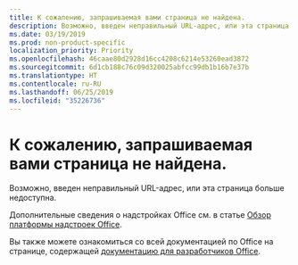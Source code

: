 ```yaml
---
title: К сожалению, запрашиваемая вами страница не найдена.
description: Возможно, введен неправильный URL-адрес, или эта страница больше недоступна.
ms.date: 03/19/2019
ms.prod: non-product-specific
localization_priority: Priority
ms.openlocfilehash: 46caae80d2928d16cc4208c6214e53260ead3872
ms.sourcegitcommit: 6d1cb188c76c09d320025abfcc99db1b16b7e37b
ms.translationtype: HT
ms.contentlocale: ru-RU
ms.lasthandoff: 06/25/2019
ms.locfileid: "35226736"
---
```

# <a name="were-sorry-we-cant-find-the-page-you-requested"></a>К сожалению, запрашиваемая вами страница не найдена.

Возможно, введен неправильный URL-адрес, или эта страница больше недоступна.  

Дополнительные сведения о надстройках Office см. в статье [Обзор платформы надстроек Office](/office/dev/add-ins/overview/office-add-ins).

Вы также можете ознакомиться со всей документацией по Office на странице, содержащей [документацию для разработчиков Office](https://developer.microsoft.com/office/docs).
